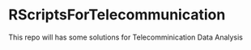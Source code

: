 # RScriptsForTelecommunication
This repo will has some solutions for Telecomminication Data Analysis
